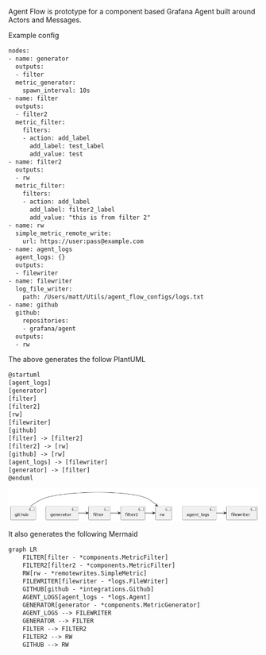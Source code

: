 Agent Flow is prototype for a component based Grafana Agent built around Actors and Messages.

Example config

```
nodes:
- name: generator
  outputs: 
  - filter
  metric_generator:
    spawn_interval: 10s
- name: filter
  outputs:
  - filter2
  metric_filter:
    filters:
    - action: add_label
      add_label: test_label
      add_value: test
- name: filter2
  outputs:
  - rw
  metric_filter:
    filters:
    - action: add_label
      add_label: filter2_label
      add_value: "this is from filter 2"
- name: rw
  simple_metric_remote_write:
    url: https://user:pass@example.com
- name: agent_logs
  agent_logs: {}
  outputs:
  - filewriter
- name: filewriter
  log_file_writer:
    path: /Users/matt/Utils/agent_flow_configs/logs.txt
- name: github
  github:
    repositories:
    - grafana/agent
  outputs:
  - rw
```

The above generates the follow PlantUML

```
@startuml 
[agent_logs] 
[generator] 
[filter] 
[filter2] 
[rw] 
[filewriter] 
[github] 
[filter] -> [filter2] 
[filter2] -> [rw] 
[github] -> [rw] 
[agent_logs] -> [filewriter] 
[generator] -> [filter] 
@enduml 
```

![](./assets/graph.png)

It also generates the following Mermaid

```mermaid
graph LR 
	FILTER[filter - *components.MetricFilter] 
	FILTER2[filter2 - *components.MetricFilter] 
	RW[rw - *remotewrites.SimpleMetric] 
	FILEWRITER[filewriter - *logs.FileWriter] 
	GITHUB[github - *integrations.Github] 
	AGENT_LOGS[agent_logs - *logs.Agent] 
	GENERATOR[generator - *components.MetricGenerator] 
	AGENT_LOGS --> FILEWRITER 
	GENERATOR --> FILTER 
	FILTER --> FILTER2 
	FILTER2 --> RW 
	GITHUB --> RW 
```
